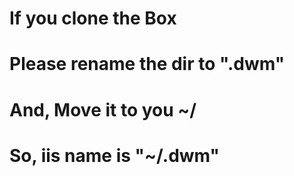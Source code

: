 # If you clone the Box
# Please rename the dir to ".dwm"
# And, Move it to you ~/
# So, iis name is "~/.dwm" 
